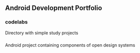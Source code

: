 ## Android Development Portfolio

### codelabs
Directory with simple study projects

###
Android project containing components of open design systems
